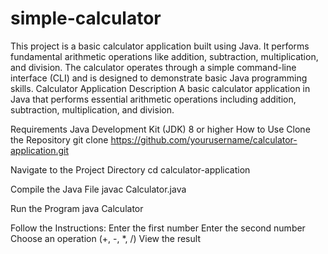 # simple-calculator
This project is a basic calculator application built using Java. It performs fundamental arithmetic operations like addition, subtraction, multiplication, and division. The calculator operates through a simple command-line interface (CLI) and is designed to demonstrate basic Java programming skills.
Calculator Application
Description
A basic calculator application in Java that performs essential arithmetic operations including addition, subtraction, multiplication, and division.

Requirements
Java Development Kit (JDK) 8 or higher
How to Use
Clone the Repository
git clone https://github.com/yourusername/calculator-application.git

Navigate to the Project Directory
cd calculator-application

Compile the Java File
javac Calculator.java

Run the Program
java Calculator

Follow the Instructions:
Enter the first number
Enter the second number
Choose an operation (+, -, *, /)
View the result
